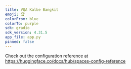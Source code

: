 ```yaml
---
title: VQA Kalbe Bangkit
emoji: 🏆
colorFrom: blue
colorTo: purple
sdk: gradio
sdk_version: 4.31.5
app_file: app.py
pinned: false
---
```


Check out the configuration reference at https://huggingface.co/docs/hub/spaces-config-reference
